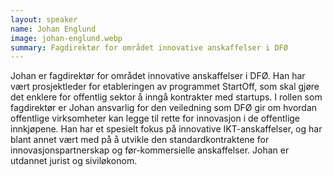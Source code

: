 ```yaml
---
layout: speaker
name: Johan Englund
image: johan-englund.webp
summary: Fagdirektør for området innovative anskaffelser i DFØ
---
```

Johan er fagdirektør for området innovative anskaffelser i DFØ. Han har vært prosjektleder for etableringen av programmet StartOff, som skal gjøre det enklere for offentlig sektor å inngå kontrakter med startups. I rollen som fagdirektør er Johan ansvarlig for den veiledning som DFØ gir om hvordan offentlige virksomheter kan legge til rette for innovasjon i de offentlige innkjøpene. Han har et spesielt fokus på innovative IKT-anskaffelser, og har blant annet vært med på å utvikle den standardkontraktene for innovasjonspartnerskap og før-kommersielle anskaffelser. Johan er utdannet jurist og siviløkonom.
